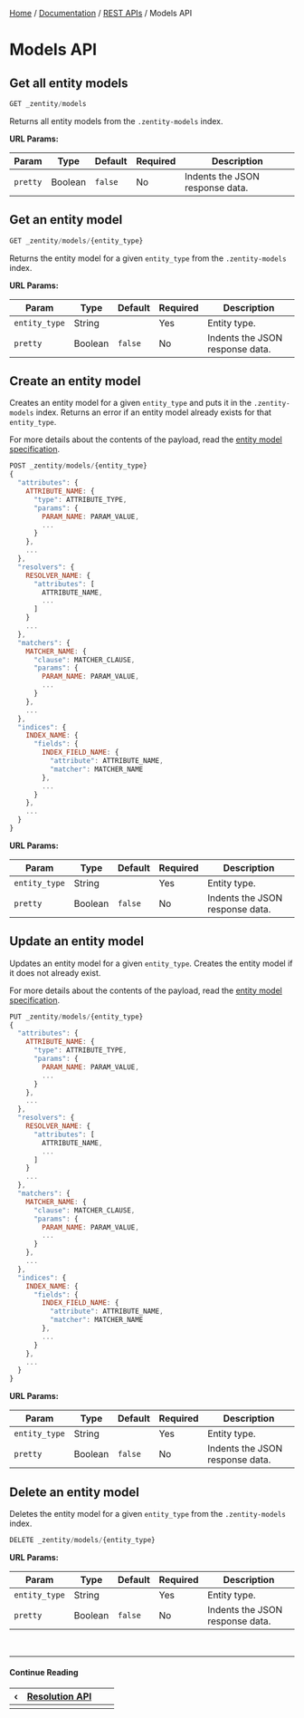 [Home](/#/) / [Documentation](/#/docs) / [REST APIs](/#/docs/rest-apis) / Models API


# Models API


## Get all entity models

```javascript
GET _zentity/models
```

Returns all entity models from the `.zentity-models` index.

**URL Params:**

|Param|Type|Default|Required|Description|
|-----|----|-------|--------|-----------|
|`pretty`|Boolean|`false`|No|Indents the JSON response data.|


## Get an entity model

```javascript
GET _zentity/models/{entity_type}
```

Returns the entity model for a given `entity_type` from the `.zentity-models` index.

**URL Params:**

|Param|Type|Default|Required|Description|
|-----|----|-------|--------|-----------|
|`entity_type`|String| |Yes|Entity type.|
|`pretty`|Boolean|`false`|No|Indents the JSON response data.|


## Create an entity model

Creates an entity model for a given `entity_type` and puts it in the `.zentity-models` index.
Returns an error if an entity model already exists for that `entity_type`.

For more details about the contents of the payload, read the
[entity model specification](/#/docs/entity-models/specification).

```javascript
POST _zentity/models/{entity_type}
{
  "attributes": {
    ATTRIBUTE_NAME: {
      "type": ATTRIBUTE_TYPE,
      "params": {
        PARAM_NAME: PARAM_VALUE,
        ...
      }
    },
    ...
  },
  "resolvers": {
    RESOLVER_NAME: {
      "attributes": [
        ATTRIBUTE_NAME,
        ...
      ]
    }
    ...
  },
  "matchers": {
    MATCHER_NAME: {
      "clause": MATCHER_CLAUSE,
      "params": {
        PARAM_NAME: PARAM_VALUE,
        ...
      }
    },
    ...
  },
  "indices": {
    INDEX_NAME: {
      "fields": {
        INDEX_FIELD_NAME: {
          "attribute": ATTRIBUTE_NAME,
          "matcher": MATCHER_NAME
        },
        ...
      }
    },
    ...
  }
}
```

**URL Params:**

|Param|Type|Default|Required|Description|
|-----|----|-------|--------|-----------|
|`entity_type`|String| |Yes|Entity type.|
|`pretty`|Boolean|`false`|No|Indents the JSON response data.|


## Update an entity model

Updates an entity model for a given `entity_type`.
Creates the entity model if it does not already exist.

For more details about the contents of the payload, read the
[entity model specification](/#/docs/entity-models/specification).

```javascript
PUT _zentity/models/{entity_type}
{
  "attributes": {
    ATTRIBUTE_NAME: {
      "type": ATTRIBUTE_TYPE,
      "params": {
        PARAM_NAME: PARAM_VALUE,
        ...
      }
    },
    ...
  },
  "resolvers": {
    RESOLVER_NAME: {
      "attributes": [
        ATTRIBUTE_NAME,
        ...
      ]
    }
    ...
  },
  "matchers": {
    MATCHER_NAME: {
      "clause": MATCHER_CLAUSE,
      "params": {
        PARAM_NAME: PARAM_VALUE,
        ...
      }
    },
    ...
  },
  "indices": {
    INDEX_NAME: {
      "fields": {
        INDEX_FIELD_NAME: {
          "attribute": ATTRIBUTE_NAME,
          "matcher": MATCHER_NAME
        },
        ...
      }
    },
    ...
  }
}
```

**URL Params:**

|Param|Type|Default|Required|Description|
|-----|----|-------|--------|-----------|
|`entity_type`|String| |Yes|Entity type.|
|`pretty`|Boolean|`false`|No|Indents the JSON response data.|


## Delete an entity model

Deletes the entity model for a given `entity_type` from the `.zentity-models` index.

```javascript
DELETE _zentity/models/{entity_type}
```

**URL Params:**

|Param|Type|Default|Required|Description|
|-----|----|-------|--------|-----------|
|`entity_type`|String| |Yes|Entity type.|
|`pretty`|Boolean|`false`|No|Indents the JSON response data.|


&nbsp;

----

#### Continue Reading

|&#8249;|[Resolution API](/#/docs/rest-apis/resolution-api)|||
|:---|:---|---:|---:|
|    |    |    |    |
